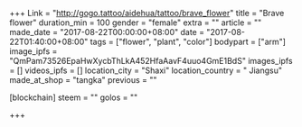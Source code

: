 +++
Link = "http://gogo.tattoo/aidehua/tattoo/brave_flower"
title = "Brave flower"
duration_min = 100
gender = "female"
extra = ""
article = ""
made_date = "2017-08-22T00:00:00+08:00"
date = "2017-08-22T01:40:00+08:00"
tags = ["flower", "plant", "color"]
bodypart = ["arm"]
image_ipfs = "QmPam73526EpaHwXycbThLkA452HfaAavF4uuo4GmE1BdS"
images_ipfs = []
videos_ipfs = []
location_city = "Shaxi"
location_country = " Jiangsu"
made_at_shop = "tangka"
previous = ""

[blockchain]
  steem = ""
  golos = ""

+++
